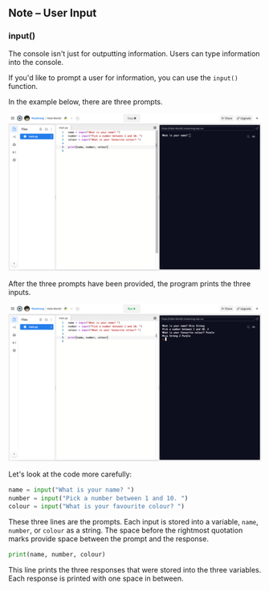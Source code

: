 ## Note – User Input

### input()

The console isn't just for outputting information. Users can type information into the console.

If you'd like to prompt a user for information, you can use the `input()` function. 

In the example below, there are three prompts.

![](../../Images/Input_Example_1.png)

After the three prompts have been provided, the program prints the three inputs.

![](../../Images/Input_Example_2.png)

Let's look at the code more carefully:

```python
name = input("What is your name? ")
number = input("Pick a number between 1 and 10. ")
colour = input("What is your favourite colour? ")
```

These three lines are the prompts. Each input is stored into a variable, `name`, `number`, or `colour` as a string. The space before the rightmost quotation marks provide space between the prompt and the response.

``` python
print(name, number, colour)
```

This line prints the three responses that were stored into the three variables. Each response is printed with one space in between.
